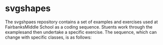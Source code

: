 # svgshapes
The svgshpaes repository contains a set of examples and exercises used at FairbanksMiddle School as a coding sequence. Stuents work through the examplesand then undertake a specific exercise. The sequence, which can change with specific classes, is as follows:

